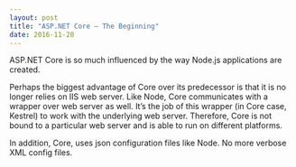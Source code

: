 ```yaml
---
layout: post
title: "ASP.NET Core – The Beginning"
date: 2016-11-20
---
```


ASP.NET Core is so much influenced by the way Node.js applications are created.
<!--more-->
Perhaps the biggest advantage of Core over its predecessor is that it is no longer relies on IIS web server. Like Node, Core communicates with a wrapper over web server as well. It’s the job of this wrapper (in Core case, Kestrel) to work with the underlying web server. Therefore, Core is not bound to a particular web server and is able to run on different platforms.

In addition, Core, uses json configuration files like Node. No more verbose XML config files.

